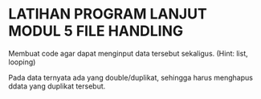 # LATIHAN PROGRAM LANJUT MODUL 5 FILE HANDLING
Membuat code agar dapat menginput data tersebut sekaligus. (Hint: list, looping)

Pada data ternyata ada yang double/duplikat, sehingga harus menghapus ddata yang duplikat tersebut.
